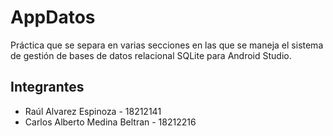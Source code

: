 # AppDatos
Práctica que se separa en varias secciones en las que se maneja el sistema de gestión de bases de datos relacional SQLite para Android Studio.

## Integrantes
- Raúl Alvarez Espinoza - 18212141
- Carlos Alberto Medina Beltran - 18212216
